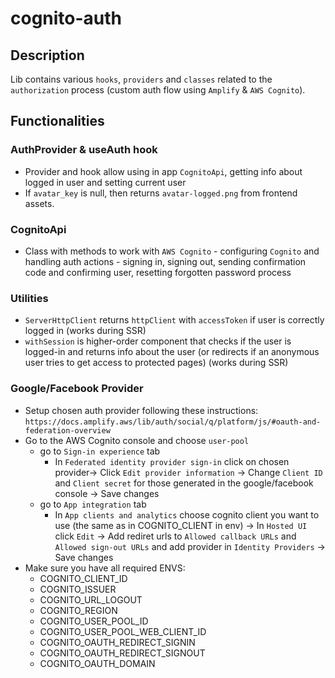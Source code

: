 # cognito-auth

[comment]: <> (Required section: Description & Functionalities)

## Description

Lib contains various `hooks`, `providers` and `classes` related to the `authorization` process (custom auth flow using `Amplify` & `AWS Cognito`).

## Functionalities

### AuthProvider & useAuth hook

- Provider and hook allow using in app `CognitoApi`, getting info about logged in user and setting current user
- If `avatar_key` is null, then returns `avatar-logged.png` from frontend assets.

### CognitoApi

- Class with methods to work with `AWS Cognito` - configuring `Cognito` and handling auth actions - signing in, signing out, sending confirmation code and confirming user, resetting forgotten password process

### Utilities

- `ServerHttpClient` returns `httpClient` with `accessToken` if user is correctly logged in (works during SSR)
- `withSession` is higher-order component that checks if the user is logged-in and returns info about the user (or redirects if an anonymous user tries to get access to protected pages) (works during SSR)

### Google/Facebook Provider

- Setup chosen auth provider following these instructions: `https://docs.amplify.aws/lib/auth/social/q/platform/js/#oauth-and-federation-overview`
- Go to the AWS Cognito console and choose `user-pool`
  - go to `Sign-in experience` tab
    - In `Federated identity provider sign-in` click on chosen provider-> Click `Edit provider information` -> Change `Client ID` and `Client secret` for those generated in the google/facebook console -> Save changes
  - go to `App integration` tab
    - In `App clients and analytics` choose cognito client you want to use (the same as in COGNITO_CLIENT in env) -> In `Hosted UI` click `Edit` -> Add rediret urls to `Allowed callback URLs` and `Allowed sign-out URLs` and add provider in `Identity Providers` -> Save changes
- Make sure you have all required ENVS:
  - COGNITO_CLIENT_ID
  - COGNITO_ISSUER
  - COGNITO_URL_LOGOUT
  - COGNITO_REGION
  - COGNITO_USER_POOL_ID
  - COGNITO_USER_POOL_WEB_CLIENT_ID
  - COGNITO_OAUTH_REDIRECT_SIGNIN
  - COGNITO_OAUTH_REDIRECT_SIGNOUT
  - COGNITO_OAUTH_DOMAIN
